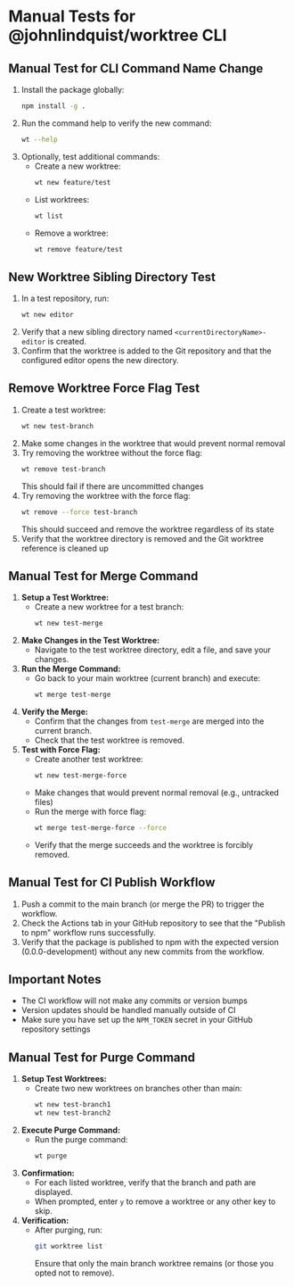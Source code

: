 # Manual Tests for @johnlindquist/worktree CLI

## Manual Test for CLI Command Name Change

1. Install the package globally:
   ```bash
   npm install -g .
   ```
2. Run the command help to verify the new command:
   ```bash
   wt --help
   ```
3. Optionally, test additional commands:
   - Create a new worktree:
     ```bash
     wt new feature/test
     ```
   - List worktrees:
     ```bash
     wt list
     ```
   - Remove a worktree:
     ```bash
     wt remove feature/test
     ```

## New Worktree Sibling Directory Test

1. In a test repository, run:
   ```bash
   wt new editor
   ```
2. Verify that a new sibling directory named `<currentDirectoryName>-editor` is created.
3. Confirm that the worktree is added to the Git repository and that the configured editor opens the new directory.

## Remove Worktree Force Flag Test

1. Create a test worktree:
   ```bash
   wt new test-branch
   ```
2. Make some changes in the worktree that would prevent normal removal
3. Try removing the worktree without the force flag:
   ```bash
   wt remove test-branch
   ```
   This should fail if there are uncommitted changes
4. Try removing the worktree with the force flag:
   ```bash
   wt remove --force test-branch
   ```
   This should succeed and remove the worktree regardless of its state
5. Verify that the worktree directory is removed and the Git worktree reference is cleaned up

## Manual Test for Merge Command

1. **Setup a Test Worktree:**
   - Create a new worktree for a test branch:
     ```bash
     wt new test-merge
     ```
2. **Make Changes in the Test Worktree:**
   - Navigate to the test worktree directory, edit a file, and save your changes.
3. **Run the Merge Command:**
   - Go back to your main worktree (current branch) and execute:
     ```bash
     wt merge test-merge
     ```
4. **Verify the Merge:**
   - Confirm that the changes from `test-merge` are merged into the current branch.
   - Check that the test worktree is removed.
5. **Test with Force Flag:**
   - Create another test worktree:
     ```bash
     wt new test-merge-force
     ```
   - Make changes that would prevent normal removal (e.g., untracked files)
   - Run the merge with force flag:
     ```bash
     wt merge test-merge-force --force
     ```
   - Verify that the merge succeeds and the worktree is forcibly removed.

## Manual Test for CI Publish Workflow

1. Push a commit to the main branch (or merge the PR) to trigger the workflow.
2. Check the Actions tab in your GitHub repository to see that the "Publish to npm" workflow runs successfully.
3. Verify that the package is published to npm with the expected version (0.0.0-development) without any new commits from the workflow.

## Important Notes

- The CI workflow will not make any commits or version bumps
- Version updates should be handled manually outside of CI
- Make sure you have set up the `NPM_TOKEN` secret in your GitHub repository settings 

## Manual Test for Purge Command

1. **Setup Test Worktrees:**
   - Create two new worktrees on branches other than main:
     ```bash
     wt new test-branch1
     wt new test-branch2
     ```
2. **Execute Purge Command:**
   - Run the purge command:
     ```bash
     wt purge
     ```
3. **Confirmation:**
   - For each listed worktree, verify that the branch and path are displayed.
   - When prompted, enter `y` to remove a worktree or any other key to skip.
4. **Verification:**
   - After purging, run:
     ```bash
     git worktree list
     ```
     Ensure that only the main branch worktree remains (or those you opted not to remove).
